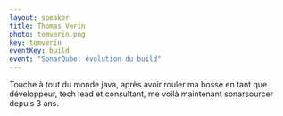 ```yaml
---
layout: speaker
title: Thomas Verin
photo: tomverin.png
key: tomverin
eventKey: build
event: "SonarQube: évolution du build"
---
```


Touche à tout du monde java, après avoir rouler ma bosse en tant que développeur, tech lead et consultant, me voilà maintenant sonarsourcer depuis 3 ans.


<br><br>
